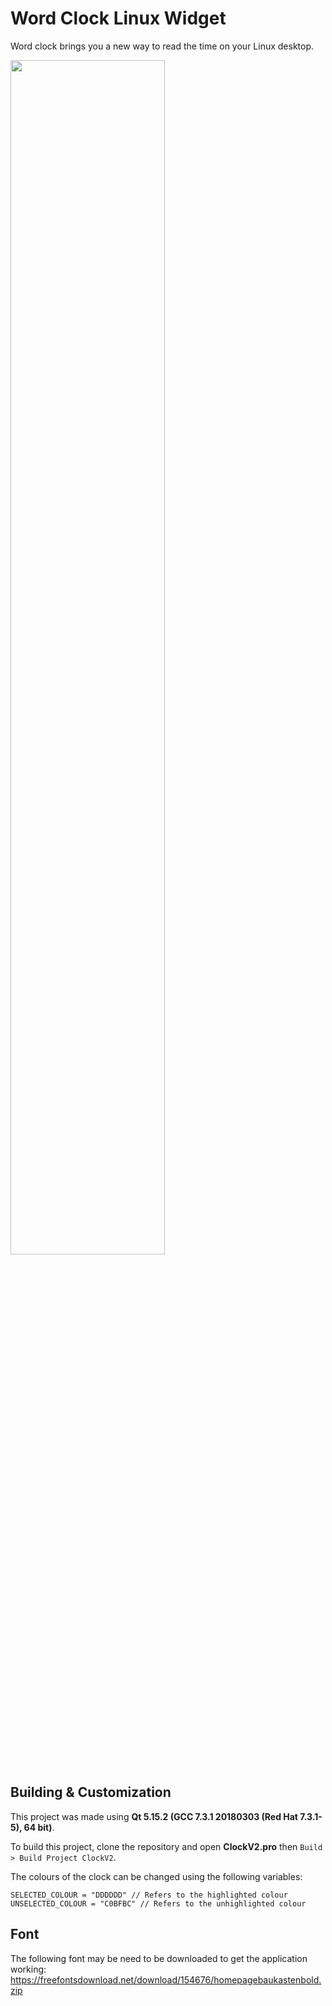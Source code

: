 # Word Clock Linux Widget
Word clock brings you a new way to read the time on your Linux desktop.

<img src="https://imgur.com/KzFHN6a.png" width=70% />

## Building & Customization
This project was made using **Qt 5.15.2 (GCC 7.3.1 20180303 (Red Hat 7.3.1-5), 64 bit)**.

To build this project, clone the repository and open **ClockV2.pro** then `Build > Build Project ClockV2`.

The colours of the clock can be changed using the following variables:

```
SELECTED_COLOUR = "DDDDDD" // Refers to the highlighted colour
UNSELECTED_COLOUR = "C0BFBC" // Refers to the unhighlighted colour
```
## Font
The following font may be need to be downloaded to get the application working: https://freefontsdownload.net/download/154676/homepagebaukastenbold.zip
